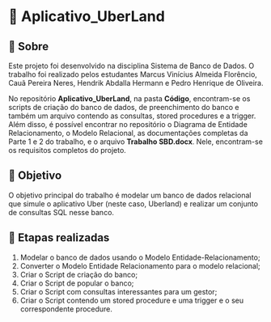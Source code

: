 # 🚗 Aplicativo_UberLand 

## 📃 Sobre

Este projeto foi desenvolvido na disciplina Sistema de Banco de Dados. O trabalho foi realizado pelos estudantes Marcus Vinícius Almeida Florêncio, Cauã Pereira Neres, Hendrik Abdalla Hermann e Pedro Henrique de Oliveira.

No repositório **Aplicativo_UberLand**, na pasta **Código**, encontram-se os scripts de criação do banco de dados, de preenchimento do banco e também um arquivo contendo as consultas, stored procedures e a trigger. Além disso, é possível encontrar no repositório o Diagrama de Entidade Relacionamento, o Modelo Relacional, as documentações completas da Parte 1 e 2 do trabalho, e o arquivo **Trabalho SBD.docx**. Nele, encontram-se os requisitos completos do projeto.

## 🎯 Objetivo
O objetivo principal do trabalho é modelar um banco de dados relacional que simule o aplicativo Uber (neste caso, Uberland) e realizar um conjunto de consultas SQL nesse banco.

## 🧩 Etapas realizadas
1. Modelar o banco de dados usando o Modelo Entidade-Relacionamento;
2. Converter o Modelo Entidade Relacionamento para o modelo relacional;
3. Criar o Script de criação do banco;
4. Criar o Script de popular o banco;
5. Criar o Script com consultas interessantes para um gestor;
6. Criar o Script contendo um stored procedure e uma trigger e o seu correspondente procedure.
